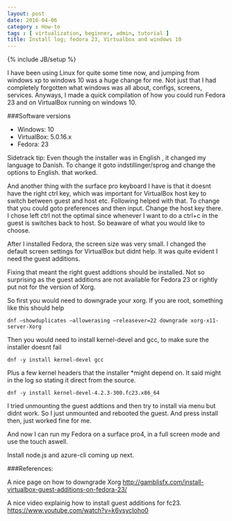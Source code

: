 ```yaml
---
layout: post
date: 2016-04-06
category : How-to
tags : [ virtualization, beginner, admin, tutorial ]
title: Install log; fedora 23, Virtualbox and windows 10
---
```

{% include JB/setup %}


I have been using Linux for quite some time now, and jumping from windows xp to windows 10 was a huge change for me. 
Not just that I had completely forgotten what windows was all about, configs, screens, services. Anyways, I made a quick compilation of how you could run Fedora 23 and on VirtualBox running on windows 10. 


###Software versions
- Windows: 10
- VirtualBox: 5.0.16.x
- Fedora: 23


Sidetrack tip: Even though the installer was in English , it changed my language to Danish. 
To change it goto indstillinger/sprog and change the options to English. that worked. 

And another thing with the surface pro keyboard I have is that it doesnt have the right ctrl key, which was important for VirtualBox host key to switch between guest and host etc. Following helped with that. To change that you could goto preferences and then input. Change the host key there. I chose left ctrl not the optimal since whenever I want to do a ctrl+c in the guest is switches back to host. So beaware of what you would like to choose.


After I installed Fedora, the screen size was very small. I changed the default screen settings for VirtualBox but didnt help. It was quite evident I need the guest additions. 

Fixing that meant the right guest addtions should be installed. Not so surprising as the guest additions are not available for Fedora 23 or rightly put not for the version of Xorg. 


So first you would need to downgrade your xorg. 
If you are root, something like this should help

	dnf –showduplicates –allowerasing –releasever=22 downgrade xorg-x11-server-Xorg


Then you would need to install kernel-devel and gcc, to make sure the installer doesnt fail

	dnf -y install kernel-devel gcc

Plus a few kernel headers that the installer *might depend on. It said might in the log so stating it direct from the source.

	dnf -y install kernel-devel-4.2.3-300.fc23.x86_64

I tried unmounting the guest addtions and then try to install via menu but didnt work. So I just unmounted and rebooted the guest. And press install then, just worked fine for me.

And now I can run my Fedora on a surface pro4, in a full screen mode and use the touch aswell. 

Install node.js and azure-cli coming up next. 




###References:

A nice page on how to downgrade Xorg
http://gamblisfx.com/install-virtualbox-guest-additions-on-fedora-23/

A nice video explainig how to install guest additions for fc23.
https://www.youtube.com/watch?v=k6vsycIoho0


